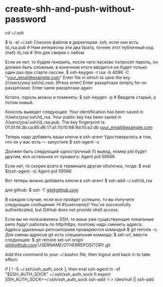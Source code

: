 # create-shh-and-push-without-password

cd ~/.ssh

$ ls -al ~/.ssh
Спискок файлов в директории .ssh, если они есть
id_rsa.pub # Нам интересны эти два брата, точнее этот публичный код (паб)
id_rsa # Это для сверки с пабом


Если их нет, то будем генерить, после чего ласково попросят пароль, он должен быть сложным, в конечном итоге вводится он будет только один раз при старте сессии.
$ ssh-keygen -t rsa -b 4096 -C "your_email@example.com"
Enter file in which to save the key (/Users/you/.ssh/id_rsa): [Press enter]
Enter passphrase (empty for no passphrase):
Enter same passphrase again:


Кстати, пароль можно и поменять:
$ ssh-keygen -p # Введете старый, а потом новый.

Консоль выведет следующее:
Your identification has been saved in /Users/you/.ssh/id_rsa.
Your public key has been saved in /Users/you/.ssh/id_rsa.pub.
The key fingerprint is:
01:0f:f4:3b:ca:85:d6:17:a1:7d:f0:68:9d:f0:a2:db your_email@example.com


Теперь надо добавить ваши ключи в ssh-агент
Удостоверьтесь в том, что он у вас есть — запустите
$ ssh-agent -s

Должен быть следующий однострочный (!) вывод, номер pid будет другим, все остальное от лукавого:
Agent pid 59566

Если нет, то скорее всего в терминале другая оболочка, тогда:
$ eval $(ssh-agent -s)
Agent pid 59566


Вот теперь можно добавить ключи в ssh-агент
$ ssh-add ~/.ssh/id_rsa

для github:
$ ssh -T git@github.com

В каждом случае, если все пройдет успешно, то вы получите следующие сообщения:
Hi #{username}! You've successfully authenticated, but GitHub does not provide shell access.


Если вы не пользовались SSH, то ваши уже существующие локальные репо будут работать по http/https, поэтому надо сменить адреса. Адреса удаленных репозиториев проверяются командой $ git remote -v. Для смены адресов git есть специальная команда: $ set-url, ввести следующее:
$ git remote set-url origin git@github.com:USERNAME/OTHERREPOSITORY.git


Add this command to your ~/.bashrc file, then logout and back in to take effect:

if [ ! -S ~/.ssh/ssh_auth_sock ]; then
eval ssh-agent
ln -sf "$SSH_AUTH_SOCK" ~/.ssh/ssh_auth_sock
fi
export SSH_AUTH_SOCK=~/.ssh/ssh_auth_sock
ssh-add -l > /dev/null || ssh-add
